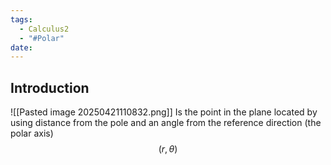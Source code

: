 ```yaml
---
tags:
  - Calculus2
  - "#Polar"
date:
---
```

## Introduction 
![[Pasted image 20250421110832.png]]
Is the point in the plane located by using distance from the pole and an angle from the reference direction (the polar axis) 
$$(r, \theta)$$
